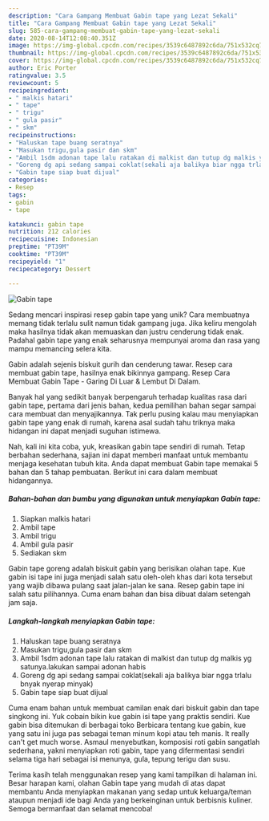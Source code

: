 ```yaml
---
description: "Cara Gampang Membuat Gabin tape yang Lezat Sekali"
title: "Cara Gampang Membuat Gabin tape yang Lezat Sekali"
slug: 585-cara-gampang-membuat-gabin-tape-yang-lezat-sekali
date: 2020-08-14T12:08:40.351Z
image: https://img-global.cpcdn.com/recipes/3539c6487892c6da/751x532cq70/gabin-tape-foto-resep-utama.jpg
thumbnail: https://img-global.cpcdn.com/recipes/3539c6487892c6da/751x532cq70/gabin-tape-foto-resep-utama.jpg
cover: https://img-global.cpcdn.com/recipes/3539c6487892c6da/751x532cq70/gabin-tape-foto-resep-utama.jpg
author: Eric Porter
ratingvalue: 3.5
reviewcount: 5
recipeingredient:
- " malkis hatari"
- " tape"
- " trigu"
- " gula pasir"
- " skm"
recipeinstructions:
- "Haluskan tape buang seratnya"
- "Masukan trigu,gula pasir dan skm"
- "Ambil 1sdm adonan tape lalu ratakan di malkist dan tutup dg malkis yg satunya.lakukan sampai adonan habis"
- "Goreng dg api sedang sampai coklat(sekali aja balikya biar ngga trlalu bnyak nyerap minyak)"
- "Gabin tape siap buat dijual"
categories:
- Resep
tags:
- gabin
- tape

katakunci: gabin tape 
nutrition: 212 calories
recipecuisine: Indonesian
preptime: "PT39M"
cooktime: "PT39M"
recipeyield: "1"
recipecategory: Dessert

---
```



![Gabin tape](https://img-global.cpcdn.com/recipes/3539c6487892c6da/751x532cq70/gabin-tape-foto-resep-utama.jpg)

Sedang mencari inspirasi resep gabin tape yang unik? Cara membuatnya memang tidak terlalu sulit namun tidak gampang juga. Jika keliru mengolah maka hasilnya tidak akan memuaskan dan justru cenderung tidak enak. Padahal gabin tape yang enak seharusnya mempunyai aroma dan rasa yang mampu memancing selera kita.

Gabin adalah sejenis biskuit gurih dan cenderung tawar. Resep cara membuat gabin tape, hasilnya enak bikinnya gampang. Resep Cara Membuat Gabin Tape - Garing Di Luar &amp; Lembut Di Dalam.

Banyak hal yang sedikit banyak berpengaruh terhadap kualitas rasa dari gabin tape, pertama dari jenis bahan, kedua pemilihan bahan segar sampai cara membuat dan menyajikannya. Tak perlu pusing kalau mau menyiapkan gabin tape yang enak di rumah, karena asal sudah tahu triknya maka hidangan ini dapat menjadi suguhan istimewa.


Nah, kali ini kita coba, yuk, kreasikan gabin tape sendiri di rumah. Tetap berbahan sederhana, sajian ini dapat memberi manfaat untuk membantu menjaga kesehatan tubuh kita. Anda dapat membuat Gabin tape memakai 5 bahan dan 5 tahap pembuatan. Berikut ini cara dalam membuat hidangannya.

<!--inarticleads1-->

##### Bahan-bahan dan bumbu yang digunakan untuk menyiapkan Gabin tape:

1. Siapkan  malkis hatari
1. Ambil  tape
1. Ambil  trigu
1. Ambil  gula pasir
1. Sediakan  skm


Gabin tape goreng adalah biskuit gabin yang berisikan olahan tape. Kue gabin isi tape ini juga menjadi salah satu oleh-oleh khas dari kota tersebut yang wajib dibawa pulang saat jalan-jalan ke sana. Resep gabin tape ini salah satu pilihannya. Cuma enam bahan dan bisa dibuat dalam setengah jam saja. 

<!--inarticleads2-->

##### Langkah-langkah menyiapkan Gabin tape:

1. Haluskan tape buang seratnya
1. Masukan trigu,gula pasir dan skm
1. Ambil 1sdm adonan tape lalu ratakan di malkist dan tutup dg malkis yg satunya.lakukan sampai adonan habis
1. Goreng dg api sedang sampai coklat(sekali aja balikya biar ngga trlalu bnyak nyerap minyak)
1. Gabin tape siap buat dijual


Cuma enam bahan untuk membuat camilan enak dari biskuit gabin dan tape singkong ini. Yuk cobain bikin kue gabin isi tape yang praktis sendiri. Kue gabin bisa ditemukan di berbagai toko Berbicara tentang kue gabin, kue yang satu ini juga pas sebagai teman minum kopi atau teh manis. It really can&#39;t get much worse. Asmaul menyebutkan, komposisi roti gabin sangatlah sederhana, yakni menyiapkan roti gabin, tape yang difermentasi sendiri selama tiga hari sebagai isi menunya, gula, tepung terigu dan susu. 

Terima kasih telah menggunakan resep yang kami tampilkan di halaman ini. Besar harapan kami, olahan Gabin tape yang mudah di atas dapat membantu Anda menyiapkan makanan yang sedap untuk keluarga/teman ataupun menjadi ide bagi Anda yang berkeinginan untuk berbisnis kuliner. Semoga bermanfaat dan selamat mencoba!
